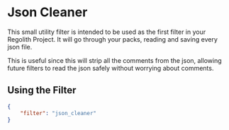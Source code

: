 # Json Cleaner

This small utility filter is intended to be used as the first filter in your Regolith Project. It will go through your packs, reading and saving every json file.

This is useful since this will strip all the comments from the json, allowing future filters to read the json safely without worrying about comments.

## Using the Filter

```json
{
    "filter": "json_cleaner"
}
```